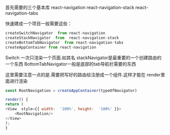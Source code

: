 首先需要的三个基本库
react-navigation
react-navigation-stack
react-navigation-tabs

快速建成一个项目一般需要这些：
```js
createSwitchNavigator  from react-navigation
createStackNavigator  from  react-navigation-stack
createBottomTabNavigator  from react-navigation-tabs
createAppContainer from react-navigation
```

Switch 一次只渲染一个页面.如其名
stackNavigator是最重要的一个创建路由的一个东西
BottomTabNavigator一般是底部的tab导航栏需要的东西


这里需要注意一点的是.需要把写好的路由给注册成一个组件.这样才能在
render里面进行渲染
```js
const RootNavigation = createAppContainer(typeOfNavigator)
```

```js
render() {
return (
<View  style={{ width:  '100%', height:  '100%' }}>
	<RootNavigation/>
</View>
);
}
```
<!--stackedit_data:
eyJoaXN0b3J5IjpbNTMzMjYxNzYsLTEzOTk0MzA0NzVdfQ==
-->